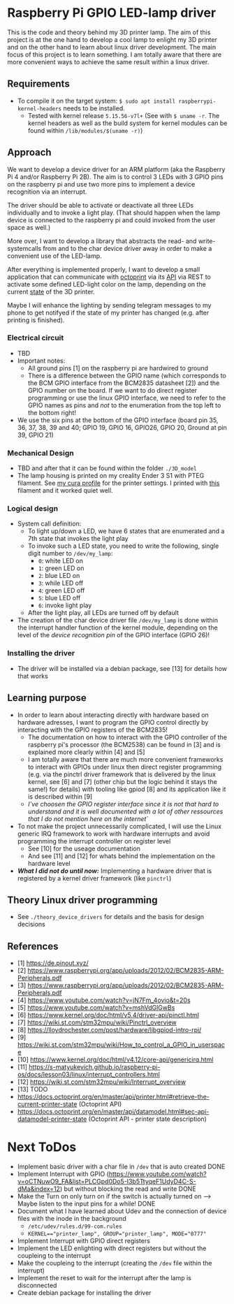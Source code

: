 # Raspberry Pi GPIO LED-lamp driver
This is the code and theory behind my 3D printer lamp. The aim of this project is at the one hand to develop a cool lamp to enlight my 3D printer and on the other hand to learn about linux driver development.
The main focus of this project is to learn something. I am totally aware that there are more convenient ways to achieve the same result within a linux driver.

## Requirements
+ To compile it on the target system: `$ sudo apt install raspberrypi-kernel-headers` needs to be installed.
    - Tested with kernel release `5.15.56-v7l+` (See with `$ uname -r`. The kernel headers as well as the build system for kernel modules can be found within `/lib/modules/$(uname -r)`)

## Approach
We want to develop a device driver for an ARM platform (aka the Raspberry Pi 4 and/or Raspberry Pi 2B). The aim is to control 3 LEDs with 3 GPIO pins on the raspberry pi and use two more pins to implement a device recognition via an interrupt.

The driver should be able to activate or deactivate all three LEDs individually and to invoke a light play. (That should happen when the lamp device is connected to the raspberry pi and could invoked from the user space as well.)

More over, I want to develop a library that abstracts the read- and write-systemcalls from and to the char device driver away in order to make a convenient use of the LED-lamp.

After everything is implemented properly, I want to develop a small application that can communicate with [octoprint](https://octoprint.org/) via its [API](https://docs.octoprint.org/en/master/api/printer.html#retrieve-the-current-printer-state) via REST to activate some defined LED-light color on the lamp, depending on the current [state](https://docs.octoprint.org/en/master/api/datamodel.html#sec-api-datamodel-printer-state) of the 3D printer. 

Maybe I will enhance the lighting by sending telegram messages to my phone to get notifyed if the state of my printer has changed (e.g. after printing is finished).

### Electrical circuit
+ TBD
+ Important notes:
    - All ground pins [1] on the raspberry pi are hardwired to ground
    - There is a difference between the GPIO name (which corresponds to the BCM GPIO interface from the BCM2835 datasheet [2]) and the GPIO number on the board. If we want to do direct register programming or use the linux GPIO interface, we need to refer to the GPIO names as pins and *not* to the enumeration from the top left to the bottom right!
+ We use the six pins at the bottom of the GPIO interface (board pin 35, 36, 37, 38, 39 and 40; GPIO 19, GPIO 16, GPIO26, GPIO 20, Ground at pin 39, GPIO 21)

### Mechanical Design
+ TBD and after that it can be found within the folder `./3D_model`
+ The lamp housing is printed on my creality Ender 3 S1 with PTEG filament. See [my cura profile](https://github.com/jweber94/3d_printing/blob/master/cura_profiles/221108_ender3s1_pteg_profile.curaprofile) for the printer settings. I printed with [this](https://www.amazon.de/GEEETECH-Filament-Spool-3D-Drucker-Schwarz/dp/B08BZPZRFK) filament and it worked quiet well.

### Logical design
+ System call definition:
    - To light up/down a LED, we have 6 states that are enumerated and a 7th state that invokes the light play
    - To invoke such a LED state, you need to write the following, single digit number to `/dev/my_lamp`:
        * `0`: white LED on
        * `1`: green LED on
        * `2`: blue LED on
        * `3`: while LED off
        * `4`: green LED off
        * `5`: blue LED off
        * `6`: invoke light play
    - After the light play, all LEDs are turned off by default 
+ The creation of the char device driver file `/dev/my_lamp` is done within the interrupt handler function of the kernel module, depending on the level of the _device recognition pin_ of the GPIO interface (GPIO 26)!

### Installing the driver
+ The driver will be installed via a debian package, see [13] for details how that works

## Learning purpose
+ In order to learn about interacting directly with hardware based on hardware adresses, I want to program the GPIO control directly by interacting with the GPIO registers of the BCM2835!
    - The documentation on how to interact with the GPIO controller of the raspberry pi's processor (the BCM2538) can be found in [3] and is explained more clearly within [4] and [5]
    - I am totally aware that there are much more convenient frameworks to interact with GPIOs under linux then direct register programming (e.g. via the pinctrl driver framework that is delivered by the linux kernel, see [6] and [7] (other chip but the logic behind it stays the same!) for details) with tooling like gpiod [8] and its application like it is described within [9]
    - _I've choosen the GPIO register interface since it is not that hard to understand and it is well documented with a lot of other ressources that I do not mention here on the internet`_
+ To not make the project unnecessarily complicated, I will use the Linux generic IRQ framework to work with hardware interrupts and avoid programming the interrupt controller on register level
    - See [10] for the useage documentation
    - And see [11] and [12] for whats behind the implementation on the hardware level
+ ***What I did not do until now:*** Implementing a hardware driver that is registered by a kernel driver framework (like `pinctrl`) 

## Theory Linux driver programming
+ See `./theory_device_drivers` for details and the basis for design decisions

## References
+ [1] https://de.pinout.xyz/
+ [2] https://www.raspberrypi.org/app/uploads/2012/02/BCM2835-ARM-Peripherals.pdf
+ [3] https://www.raspberrypi.org/app/uploads/2012/02/BCM2835-ARM-Peripherals.pdf
+ [4] https://www.youtube.com/watch?v=jN7Fm_4ovio&t=20s
+ [5] https://www.youtube.com/watch?v=mshVdGlGwBs
+ [6] https://www.kernel.org/doc/html/v5.4/driver-api/pinctl.html
+ [7] https://wiki.st.com/stm32mpu/wiki/Pinctrl_overview
+ [8] https://lloydrochester.com/post/hardware/libgpiod-intro-rpi/
+ [9] https://wiki.st.com/stm32mpu/wiki/How_to_control_a_GPIO_in_userspace
+ [10] https://www.kernel.org/doc/html/v4.12/core-api/genericirq.html
+ [11] https://s-matyukevich.github.io/raspberry-pi-os/docs/lesson03/linux/interrupt_controllers.html
+ [12] https://wiki.st.com/stm32mpu/wiki/Interrupt_overview
+ [13] TODO
+ https://docs.octoprint.org/en/master/api/printer.html#retrieve-the-current-printer-state (Octoprint API)
+ https://docs.octoprint.org/en/master/api/datamodel.html#sec-api-datamodel-printer-state (Octoprint API - printer state description)

# Next ToDos
+ Implement basic driver with a char file in `/dev` that is auto created DONE
+ Implement Interrupt with GPIO (https://www.youtube.com/watch?v=oCTNuwO9_FA&list=PLCGpd0Do5-I3b5TtyqeF1UdyD4C-S-dMa&index=12) but without blocking the read and write DONE
+ Make the Turn on only turn on if the switch is actually turned on --> Maybe listen to the input pins for a while! DONE
+ Document what I have learned about Udev and the connection of device files with the inode in the background
    * `/etc/udev/rules.d/99-com.rules`
    * `KERNEL=="printer_lamp", GROUP="printer_lamp", MODE="0777"`
+ Implement Interrupt with GPIO direct registers
+ Implement the LED enlighting with direct registers but without the coupleing to the interrupt
+ Make the coupleing to the interrupt (creating the `/dev` file within the interrupt)
+ Implement the reset to wait for the interrupt after the lamp is disconnected
+ Create debian package for installing the driver